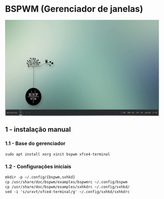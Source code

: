 # BSPWM (Gerenciador de janelas)
<img src = "screenshots/captura_1.png">

## 1 - instalação manual 

### 1.1 - Base do gerenciador
```
sudo apt install xorg xinit bspwm xfce4-terminal
```
### 1.2 - Configurações iniciais
```
mkdir -p ~/.config/{bspwm,sxhkd}
cp /usr/share/doc/bspwm/examples/bspwmrc ~/.config/bspwm
cp /usr/share/doc/bspwm/examples/sxhkdrc ~/.config/sxhkd/
sed -i 's/urxvt/xfce4-terminal/g' ~/.config/sxhkd/sxhkdrc
```
